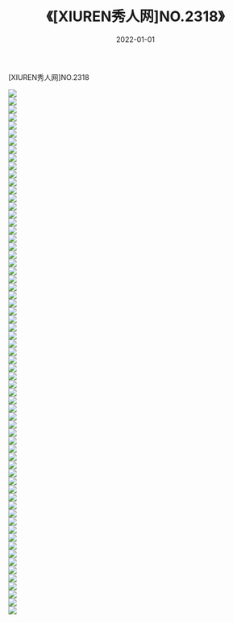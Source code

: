 ﻿---
layout: post
title:  《[XIUREN秀人网]NO.2318》
date:   2022-01-01
img: http://pic.660000.xyz/1:/秀人网/秀人网第03部分/[XIUREN秀人网]NO.2318/000.jpg
categories: [美女, 清纯, 唯美]
---

[XIUREN秀人网]NO.2318

 ![](http://pic.660000.xyz/1:/秀人网/秀人网第03部分/[XIUREN秀人网]NO.2318/001.jpg) <br>![](http://pic.660000.xyz/1:/秀人网/秀人网第03部分/[XIUREN秀人网]NO.2318/002.jpg) <br>![](http://pic.660000.xyz/1:/秀人网/秀人网第03部分/[XIUREN秀人网]NO.2318/003.jpg) <br>![](http://pic.660000.xyz/1:/秀人网/秀人网第03部分/[XIUREN秀人网]NO.2318/004.jpg) <br>![](http://pic.660000.xyz/1:/秀人网/秀人网第03部分/[XIUREN秀人网]NO.2318/005.jpg) <br>![](http://pic.660000.xyz/1:/秀人网/秀人网第03部分/[XIUREN秀人网]NO.2318/006.jpg) <br>![](http://pic.660000.xyz/1:/秀人网/秀人网第03部分/[XIUREN秀人网]NO.2318/007.jpg) <br>![](http://pic.660000.xyz/1:/秀人网/秀人网第03部分/[XIUREN秀人网]NO.2318/008.jpg) <br>![](http://pic.660000.xyz/1:/秀人网/秀人网第03部分/[XIUREN秀人网]NO.2318/009.jpg) <br>![](http://pic.660000.xyz/1:/秀人网/秀人网第03部分/[XIUREN秀人网]NO.2318/010.jpg) <br>![](http://pic.660000.xyz/1:/秀人网/秀人网第03部分/[XIUREN秀人网]NO.2318/011.jpg) <br>![](http://pic.660000.xyz/1:/秀人网/秀人网第03部分/[XIUREN秀人网]NO.2318/012.jpg) <br>![](http://pic.660000.xyz/1:/秀人网/秀人网第03部分/[XIUREN秀人网]NO.2318/013.jpg) <br>![](http://pic.660000.xyz/1:/秀人网/秀人网第03部分/[XIUREN秀人网]NO.2318/014.jpg) <br>![](http://pic.660000.xyz/1:/秀人网/秀人网第03部分/[XIUREN秀人网]NO.2318/015.jpg) <br>![](http://pic.660000.xyz/1:/秀人网/秀人网第03部分/[XIUREN秀人网]NO.2318/016.jpg) <br>![](http://pic.660000.xyz/1:/秀人网/秀人网第03部分/[XIUREN秀人网]NO.2318/017.jpg) <br>![](http://pic.660000.xyz/1:/秀人网/秀人网第03部分/[XIUREN秀人网]NO.2318/018.jpg) <br>![](http://pic.660000.xyz/1:/秀人网/秀人网第03部分/[XIUREN秀人网]NO.2318/019.jpg) <br>![](http://pic.660000.xyz/1:/秀人网/秀人网第03部分/[XIUREN秀人网]NO.2318/020.jpg) <br>![](http://pic.660000.xyz/1:/秀人网/秀人网第03部分/[XIUREN秀人网]NO.2318/021.jpg) <br>![](http://pic.660000.xyz/1:/秀人网/秀人网第03部分/[XIUREN秀人网]NO.2318/022.jpg) <br>![](http://pic.660000.xyz/1:/秀人网/秀人网第03部分/[XIUREN秀人网]NO.2318/023.jpg) <br>![](http://pic.660000.xyz/1:/秀人网/秀人网第03部分/[XIUREN秀人网]NO.2318/024.jpg) <br>![](http://pic.660000.xyz/1:/秀人网/秀人网第03部分/[XIUREN秀人网]NO.2318/025.jpg) <br>![](http://pic.660000.xyz/1:/秀人网/秀人网第03部分/[XIUREN秀人网]NO.2318/026.jpg) <br>![](http://pic.660000.xyz/1:/秀人网/秀人网第03部分/[XIUREN秀人网]NO.2318/027.jpg) <br>![](http://pic.660000.xyz/1:/秀人网/秀人网第03部分/[XIUREN秀人网]NO.2318/028.jpg) <br>![](http://pic.660000.xyz/1:/秀人网/秀人网第03部分/[XIUREN秀人网]NO.2318/029.jpg) <br>![](http://pic.660000.xyz/1:/秀人网/秀人网第03部分/[XIUREN秀人网]NO.2318/030.jpg) <br>![](http://pic.660000.xyz/1:/秀人网/秀人网第03部分/[XIUREN秀人网]NO.2318/031.jpg) <br>![](http://pic.660000.xyz/1:/秀人网/秀人网第03部分/[XIUREN秀人网]NO.2318/032.jpg) <br>![](http://pic.660000.xyz/1:/秀人网/秀人网第03部分/[XIUREN秀人网]NO.2318/033.jpg) <br>![](http://pic.660000.xyz/1:/秀人网/秀人网第03部分/[XIUREN秀人网]NO.2318/034.jpg) <br>![](http://pic.660000.xyz/1:/秀人网/秀人网第03部分/[XIUREN秀人网]NO.2318/035.jpg) <br>![](http://pic.660000.xyz/1:/秀人网/秀人网第03部分/[XIUREN秀人网]NO.2318/036.jpg) <br>![](http://pic.660000.xyz/1:/秀人网/秀人网第03部分/[XIUREN秀人网]NO.2318/037.jpg) <br>![](http://pic.660000.xyz/1:/秀人网/秀人网第03部分/[XIUREN秀人网]NO.2318/038.jpg) <br>![](http://pic.660000.xyz/1:/秀人网/秀人网第03部分/[XIUREN秀人网]NO.2318/039.jpg) <br>![](http://pic.660000.xyz/1:/秀人网/秀人网第03部分/[XIUREN秀人网]NO.2318/040.jpg) <br>![](http://pic.660000.xyz/1:/秀人网/秀人网第03部分/[XIUREN秀人网]NO.2318/041.jpg) <br>![](http://pic.660000.xyz/1:/秀人网/秀人网第03部分/[XIUREN秀人网]NO.2318/042.jpg) <br>![](http://pic.660000.xyz/1:/秀人网/秀人网第03部分/[XIUREN秀人网]NO.2318/043.jpg) <br>![](http://pic.660000.xyz/1:/秀人网/秀人网第03部分/[XIUREN秀人网]NO.2318/044.jpg) <br>![](http://pic.660000.xyz/1:/秀人网/秀人网第03部分/[XIUREN秀人网]NO.2318/045.jpg) <br>![](http://pic.660000.xyz/1:/秀人网/秀人网第03部分/[XIUREN秀人网]NO.2318/046.jpg) <br>![](http://pic.660000.xyz/1:/秀人网/秀人网第03部分/[XIUREN秀人网]NO.2318/047.jpg) <br>![](http://pic.660000.xyz/1:/秀人网/秀人网第03部分/[XIUREN秀人网]NO.2318/048.jpg) <br>![](http://pic.660000.xyz/1:/秀人网/秀人网第03部分/[XIUREN秀人网]NO.2318/049.jpg) <br>![](http://pic.660000.xyz/1:/秀人网/秀人网第03部分/[XIUREN秀人网]NO.2318/050.jpg) <br>![](http://pic.660000.xyz/1:/秀人网/秀人网第03部分/[XIUREN秀人网]NO.2318/051.jpg) <br>![](http://pic.660000.xyz/1:/秀人网/秀人网第03部分/[XIUREN秀人网]NO.2318/052.jpg) <br>![](http://pic.660000.xyz/1:/秀人网/秀人网第03部分/[XIUREN秀人网]NO.2318/053.jpg) <br>![](http://pic.660000.xyz/1:/秀人网/秀人网第03部分/[XIUREN秀人网]NO.2318/054.jpg) <br>![](http://pic.660000.xyz/1:/秀人网/秀人网第03部分/[XIUREN秀人网]NO.2318/055.jpg) <br>![](http://pic.660000.xyz/1:/秀人网/秀人网第03部分/[XIUREN秀人网]NO.2318/056.jpg) <br>![](http://pic.660000.xyz/1:/秀人网/秀人网第03部分/[XIUREN秀人网]NO.2318/057.jpg) <br>![](http://pic.660000.xyz/1:/秀人网/秀人网第03部分/[XIUREN秀人网]NO.2318/058.jpg) <br>![](http://pic.660000.xyz/1:/秀人网/秀人网第03部分/[XIUREN秀人网]NO.2318/059.jpg) <br>![](http://pic.660000.xyz/1:/秀人网/秀人网第03部分/[XIUREN秀人网]NO.2318/060.jpg) <br>![](http://pic.660000.xyz/1:/秀人网/秀人网第03部分/[XIUREN秀人网]NO.2318/061.jpg) <br>![](http://pic.660000.xyz/1:/秀人网/秀人网第03部分/[XIUREN秀人网]NO.2318/062.jpg) <br>![](http://pic.660000.xyz/1:/秀人网/秀人网第03部分/[XIUREN秀人网]NO.2318/063.jpg) <br>![](http://pic.660000.xyz/1:/秀人网/秀人网第03部分/[XIUREN秀人网]NO.2318/064.jpg) <br>![](http://pic.660000.xyz/1:/秀人网/秀人网第03部分/[XIUREN秀人网]NO.2318/065.jpg) <br>
